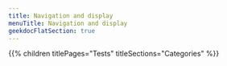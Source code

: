 ```yaml
---
title: Navigation and display
menuTitle: Navigation and display 
geekdocFlatSection: true
---
```


{{% children titlePages="Tests" titleSections="Categories" %}}